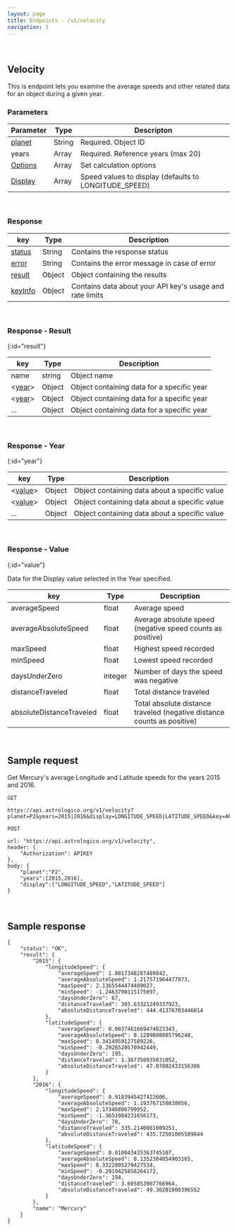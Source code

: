 ```yaml
---
layout: page
title: Endpoints - /v1/velocity
navigation: 3
---
```


<style>
	.inner a {
		color: royalblue;
		font-weight: bold;
	}
	.inner code {
		font-size: 100%;
	}
	.navigation li {
		padding: 0.3vh;
	}
	.sidebar {
		min-width: 300px;
	}
	.sidebar .sidebar-main {
	    height: calc(100% - 50px);
	    overflow-y: auto;
	}
	@media (max-width: 745px) {
		.sidebar .sidebar-main {
		    height: calc(100% - 320px);
		}
	}
</style>

<br>

## Velocity

This is endpoint lets you examine the average speeds and other related data for an object during a given year.

### Parameters

| Parameter | Type | Descripton |
|---|---|---|
| [planet](/astrologico/param_planets.html) | String | Required. Object ID |
| years | Array | Required. Reference years (max 20) |
| [Options](/astrologico/param_options.html) | Array | Set calculation options |
| [Display](/astrologico/param_display.html) | Array | Speed values to display (defaults to LONGITUDE_SPEED) |

<br>

### Response

| key | Type | Description |
|---|---|---|
| [status](/astrologico/res_status.html) | String | Contains the response status |
| [error](/astrologico/res_status.html) | String | Contains the error message in case of error |
| [result](#result) | Object | Object containing the results |
| [keyInfo](/astrologico/res_keyinfo.html) | Object | Contains data about your API key's usage and rate limits |

<br>

### Response - Result
{:id="result"}

| key | Type | Description |
|---|---|---|
| name | string | Object name |
| <[year](#year)> | Object | Object containing data for a specific year |
| <[year](#year)> | Object | Object containing data for a specific year |
| ... | Object | Object containing data for a specific year |

<br>

### Response - Year
{:id="year"}

| key | Type | Description |
|---|---|---|
| <[value](#value)> | Object | Object containing data about a specific value |
| <[value](#value)> | Object | Object containing data about a specific value |
| ... | Object | Object containing data about a specific value |

<br>

### Response - Value
{:id="value"}

Data for the Display value selected in the Year specified.

| key | Type | Description |
|---|---|---|
| averageSpeed | float | Average speed |
| averageAbsoluteSpeed | float | Average absolute speed (negative speed counts as positive) |
| maxSpeed | float | Highest speed recorded |
| minSpeed | float | Lowest speed recorded |
| daysUnderZero | integer | Number of days the speed was negative |
| distanceTraveled | float | Total distance traveled |
| absoluteDistanceTraveled | float | Total absolute distance traveled (negative distance counts as positive) |

<br>

## Sample request

Get Mercury's average Longitude and Latitude speeds for the years 2015 and 2016.

```
GET

https://api.astrologico.org/v1/velocity?planet=P2&years=2015|2016&display=LONGITUDE_SPEED|LATITUDE_SPEED&key=APIKEY
```

```
POST

url: "https://api.astrologico.org/v1/velocity",
header: {
	"Authorization": APIKEY
},
body: {
	"planet":"P2",
	"years":[2015,2016],
	"display":["LONGITUDE_SPEED","LATITUDE_SPEED"]
}
```

<br>

## Sample response

```
{
    "status": "OK",
    "result": {
        "2015": {
            "longitudeSpeed": {
                "averageSpeed": 1.0017348287489842,
                "averageAbsoluteSpeed": 1.217571964477973,
                "maxSpeed": 2.1365544474489027,
                "minSpeed": -1.2463790115175097,
                "daysUnderZero": 67,
                "distanceTraveled": 365.63321249337923,
                "absoluteDistanceTraveled": 444.41376703446014
            },
            "latitudeSpeed": {
                "averageSpeed": 0.0037461669474823343,
                "averageAbsoluteSpeed": 0.1289808885796248,
                "maxSpeed": 0.3414959127589226,
                "minSpeed": -0.2926520570942449,
                "daysUnderZero": 195,
                "distanceTraveled": 1.367350935831052,
                "absoluteDistanceTraveled": 47.07802433156306
            }
        },
        "2016": {
            "longitudeSpeed": {
                "averageSpeed": 0.9183945427422606,
                "averageAbsoluteSpeed": 1.193767150838056,
                "maxSpeed": 2.17346806799952,
                "minSpeed": -1.3651984231656173,
                "daysUnderZero": 78,
                "distanceTraveled": 335.2140081009251,
                "absoluteDistanceTraveled": 435.72501005589044
            },
            "latitudeSpeed": {
                "averageSpeed": 0.010043435363745107,
                "averageAbsoluteSpeed": 0.1352384054903165,
                "maxSpeed": 0.3322805270427534,
                "minSpeed": -0.2919425858264172,
                "daysUnderZero": 194,
                "distanceTraveled": 3.665853907766964,
                "absoluteDistanceTraveled": 49.36201800396552
            }
        },
        "name": "Mercury"
    }
}
```

<br><br><br>
